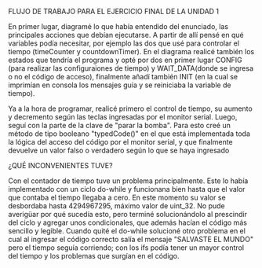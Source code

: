 FLUJO DE TRABAJO PARA EL EJERCICIO FINAL DE LA UNIDAD 1

En primer lugar, diagramé lo que había entendido del enunciado, las principales acciones que debían ejecutarse. A partir de allí pensé en qué variables podía necesitar, por ejemplo las dos que usé para controlar el tiempo (timeCounter y countdownTimer). En el diagrama realicé también los estados que tendría el programa y opté por dos en primer lugar CONFIG (para realizar las configuraiones de tiempo) y WAIT_DATA(donde se ingresa o no el código de acceso), finalmente añadí también INIT (en la cual se imprimían en consola los mensajes guía y se reiniciaba la variable de tiempo).

Ya a la hora de programar, realicé primero el control de tiempo, su aumento y decremento según las teclas ingresadas por el monitor serial.
Luego, seguí con la parte de la clave de "parar la bomba". Para esto creé un método de tipo booleano "typedCode()" en el que está implementada toda la lógica del acceso del código por el monitor serial, y que finalmente devuelve un valor falso o verdadero según lo que se haya ingresado

¿QUÉ INCONVENIENTES TUVE?

Con el contador de tiempo tuve un problema principalmente. Este lo había implementado con un ciclo do-while y funcionana bien hasta que el valor que contaba el tiempo llegaba a cero. En este momento su valor se desbordaba hasta 4294967295, máximo valor de uint_32. No pude averigüar por qué sucedía esto, pero terminé solucionándolo al prescindir del ciclo y agregar unos condicionales, que además hacían el código más sencillo y legible.
Cuando quité el do-while solucioné otro problema en el cual al ingresar el código correcto salía el mensaje "SALVASTE EL MUNDO" pero el tiempo seguía corriendo; con los ifs podía tener un mayor control del tiempo y los problemas que surgían en el código.